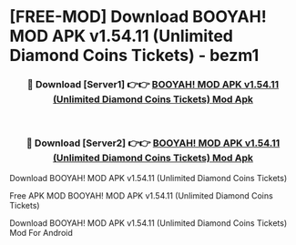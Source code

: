 # [FREE-MOD] Download BOOYAH! MOD APK v1.54.11 (Unlimited Diamond Coins Tickets) - bezm1


<div align="center">
<h3>🔴 Download [Server1] 👉👉 <a href="https://apk-comot.site?title=BOOYAH!_MOD_APK_v1.54.11_(Unlimited_Diamond_Coins_Tickets)">BOOYAH! MOD APK v1.54.11 (Unlimited Diamond Coins Tickets) Mod Apk</a></h3><br>

<h3>🔴 Download [Server2] 👉👉 <a href="https://apk-comot.site?title=BOOYAH!_MOD_APK_v1.54.11_(Unlimited_Diamond_Coins_Tickets)">BOOYAH! MOD APK v1.54.11 (Unlimited Diamond Coins Tickets) Mod Apk</a></h3>
</div>



Download BOOYAH! MOD APK v1.54.11 (Unlimited Diamond Coins Tickets) 

Free APK MOD BOOYAH! MOD APK v1.54.11 (Unlimited Diamond Coins Tickets) 

Download BOOYAH! MOD APK v1.54.11 (Unlimited Diamond Coins Tickets) Mod For Android
